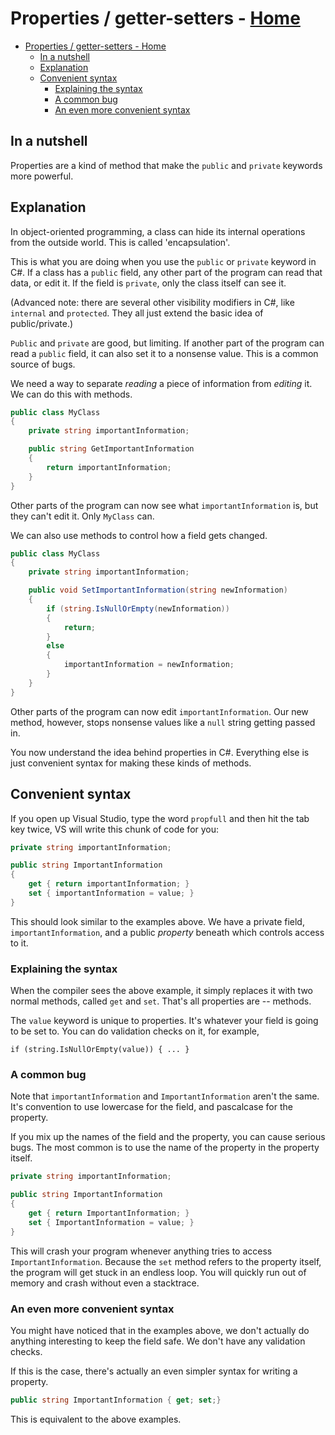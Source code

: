 # Properties / getter-setters - [Home](../index.md)

- [Properties / getter-setters - Home](#properties--getter-setters---home)
  - [In a nutshell](#in-a-nutshell)
  - [Explanation](#explanation)
  - [Convenient syntax](#convenient-syntax)
    - [Explaining the syntax](#explaining-the-syntax)
    - [A common bug](#a-common-bug)
    - [An even more convenient syntax](#an-even-more-convenient-syntax)

## In a nutshell

Properties are a kind of method that make the `public` and `private` keywords more powerful.

## Explanation

In object-oriented programming, a class can hide its internal operations from the outside world. This is called 'encapsulation'.

This is what you are doing when you use the `public` or `private` keyword in C#. If a class has a `public` field, any other part of the program can read that data, or edit it. If the field is `private`, only the class itself can see it.

(Advanced note: there are several other visibility modifiers in C#, like `internal` and `protected`. They all just extend the basic idea of public/private.)

`Public` and `private` are good, but limiting. If another part of the program can read a `public` field, it can also set it to a nonsense value. This is a common source of bugs.

We need a way to separate *reading* a piece of information from *editing* it. We can do this with methods.

```csharp
public class MyClass
{
    private string importantInformation;

    public string GetImportantInformation
    {
        return importantInformation;
    }
}
```

Other parts of the program can now see what `importantInformation` is, but they can't edit it. Only `MyClass` can.

We can also use methods to control how a field gets changed.

```csharp
public class MyClass
{
    private string importantInformation;

    public void SetImportantInformation(string newInformation)
    {
        if (string.IsNullOrEmpty(newInformation))
        {
            return;
        }
        else
        {
            importantInformation = newInformation;
        }
    }
}
```

Other parts of the program can now edit `importantInformation`. Our new method, however, stops nonsense values like a `null` string getting passed in.

You now understand the idea behind properties in C#. Everything else is just convenient syntax for making these kinds of methods.

## Convenient syntax

If you open up Visual Studio, type the word `propfull` and then hit the tab key twice, VS will write this chunk of code for you:

```csharp
private string importantInformation;

public string ImportantInformation
{
    get { return importantInformation; }
    set { importantInformation = value; }
}
```

This should look similar to the examples above. We have a private field, `importantInformation`, and a public *property* beneath which controls access to it.

### Explaining the syntax

When the compiler sees the above example, it simply replaces it with two normal methods, called `get` and `set`. That's all properties are -- methods.

The `value` keyword is unique to properties. It's whatever your field is going to be set to. You can do validation checks on it, for example,

`if (string.IsNullOrEmpty(value)) { ... }`

### A common bug

Note that `importantInformation` and `ImportantInformation` aren't the same. It's convention to use lowercase for the field, and pascalcase for the property.

If you mix up the names of the field and the property, you can cause serious bugs. The most common is to use the name of the property in the property itself.

```csharp
private string importantInformation;

public string ImportantInformation
{
    get { return ImportantInformation; }
    set { ImportantInformation = value; }
}
```

This will crash your program whenever anything tries to access `ImportantInformation`. Because the `set` method refers to the property itself, the program will get stuck in an endless loop. You will quickly run out of memory and crash without even a stacktrace.

### An even more convenient syntax

You might have noticed that in the examples above, we don't actually do anything interesting to keep the field safe. We don't have any validation checks.

If this is the case, there's actually an even simpler syntax for writing a property.

```csharp
public string ImportantInformation { get; set;}
```

This is equivalent to the above examples.
